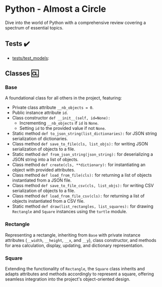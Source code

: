 # Python - Almost a Circle

Dive into the world of Python with a comprehensive review covering a spectrum of essential topics.

## Tests :heavy_check_mark:

* [tests/test_models](./tests/test_models): 

## Classes :cl:

### Base
A foundational class for all others in the project, featuring:

* Private class attribute `__nb_objects = 0`.
* Public instance attribute `id`.
* Class constructor `def __init__(self, id=None):`
  * Incrementing `__nb_objects` if `id` is `None`.
  * Setting `id` to the provided value if not `None`.
* Static method `def to_json_string(list_dictionaries):` for JSON string serialization of dictionaries.
* Class method `def save_to_file(cls, list_objs):` for writing JSON serialization of objects to a file.
* Static method `def from_json_string(json_string):` for deserializing a JSON string into a list of objects.
* Class method `def create(cls, **dictionary):` for instantiating an object with provided attributes.
* Class method `def load_from_file(cls):` for returning a list of objects instantiated from a JSON file.
* Class method `def save_to_file_csv(cls, list_objs):` for writing CSV serialization of objects to a file.
* Class method `def load_from_file_csv(cls):` for returning a list of objects instantiated from a CSV file.
* Static method `def draw(list_rectangles, list_squares):` for drawing `Rectangle` and `Square` instances using the `turtle` module.

### Rectangle
Representing a rectangle, inheriting from `Base` with private instance attributes (`__width`, `__height`, `__x`, and `__y`), class constructor, and methods for area calculation, display, updating, and dictionary representation.

### Square
Extending the functionality of `Rectangle`, the `Square` class inherits and adapts attributes and methods accordingly to represent a square, offering seamless integration into the project's object-oriented design.